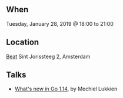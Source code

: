 When
----
Tuesday, January 28, 2019 @ 18:00 to 21:00

Location
--------
[Beat](https://thebeat.co/)
Sint Jorissteeg 2, Amsterdam

Talks
-----

* [What's new in Go 1.14](go114-slides/go114.slide), by Mechiel Lukkien
